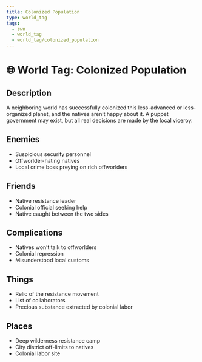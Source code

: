 ```yaml
---
title: Colonized Population
type: world_tag
tags:
  - swn
  - world_tag
  - world_tag/colonized_population
---
```

# 🌐 World Tag: Colonized Population

## Description
A neighboring world has successfully colonized this less-advanced or less-organized planet, and the natives aren’t happy about it. A puppet government may exist, but all real decisions are made by the local viceroy.
## Enemies
- Suspicious security personnel
- Offworlder-hating natives
- Local crime boss preying on rich offworlders

## Friends
- Native resistance leader
- Colonial official seeking help
- Native caught between the two sides

## Complications
- Natives won’t talk to offworlders
- Colonial repression
- Misunderstood local customs

## Things
- Relic of the resistance movement
- List of collaborators
- Precious substance extracted by colonial labor

## Places
- Deep wilderness resistance camp
- City district off-limits to natives
- Colonial labor site


